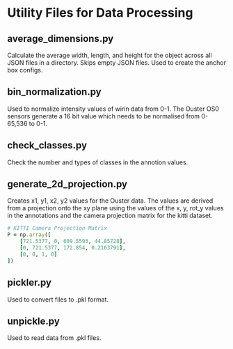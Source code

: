 # Utility Files for Data Processing

## average_dimensions.py

Calculate the average width, length, and height for the object across all JSON files in a directory. Skips empty JSON files. Used to create the anchor box configs.

## bin_normalization.py

Used to normalize intensity values of wirin data from 0-1. The Ouster OS0 sensors generate a 16 bit value which needs to be normalised from 0-65,536 to 0-1.

## check_classes.py

Check the number and types of classes in the annotion values.

## generate_2d_projection.py

Creates x1, y1, x2, y2 values for the Ouster data. The values are derived from a projection onto the xy plane using the values of the x, y, rot_y values in the annotations and the camera projection matrix for the kitti dataset.
```ruby
# KITTI Camera Projection Matrix
P = np.array([
    [721.5377, 0, 609.5593, 44.85728],  
    [0, 721.5377, 172.854, 0.2163791],  
    [0, 0, 1, 0]
])
```

## pickler.py

Used to convert files to .pkl format.

## unpickle.py

Used to read data from .pkl files.

